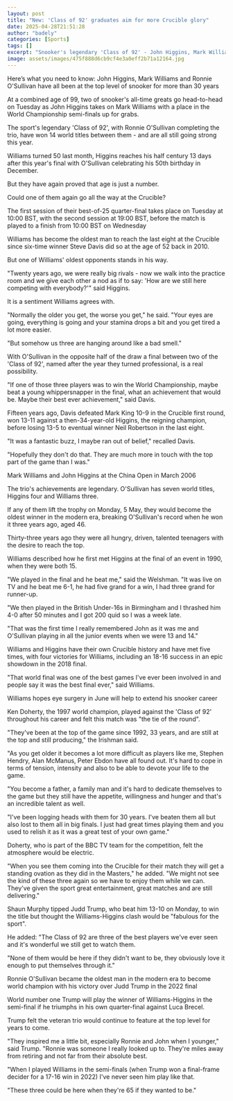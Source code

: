 ```yaml
---
layout: post
title: "New: 'Class of 92' graduates aim for more Crucible glory"
date: 2025-04-28T21:51:28
author: "badely"
categories: [Sports]
tags: []
excerpt: "Snooker's legendary 'Class of 92' - John Higgins, Mark Williams and Ronnie O'Sullivan - have won 14 world titles between them and are all in contentio"
image: assets/images/475f888d6cb9cf4e3a0eff2b71a12164.jpg
---
```


Here’s what you need to know: John Higgins, Mark Williams and Ronnie O'Sullivan have all been at the top level of snooker for more than 30 years

At a combined age of 99, two of snooker's all-time greats go head-to-head on Tuesday as John Higgins takes on Mark Williams with a place in the World Championship semi-finals up for grabs.

The sport's legendary 'Class of 92', with Ronnie O'Sullivan completing the trio, have won 14 world titles between them - and are all still going strong this year.

Williams turned 50 last month, Higgins reaches his half century 13 days after this year's final with O'Sullivan celebrating his 50th birthday in December.

But they have again proved that age is just a number.

Could one of them again go all the way at the Crucible?

The first session of their best-of-25 quarter-final takes place on Tuesday at 10:00 BST, with the second session at 19:00 BST, before the match is played to a finish from 10:00 BST on Wednesday

Williams has become the oldest man to reach the last eight at the Crucible since six-time winner Steve Davis did so at the age of 52 back in 2010.

But one of Williams' oldest opponents stands in his way.

"Twenty years ago, we were really big rivals - now we walk into the practice room and we give each other a nod as if to say: 'How are we still here competing with everybody?'" said Higgins.

It is a sentiment Williams agrees with.

"Normally the older you get, the worse you get," he said. "Your eyes are going, everything is going and your stamina drops a bit and you get tired a lot more easier.

"But somehow us three are hanging around like a bad smell."

With O'Sullivan in the opposite half of the draw a final between two of the 'Class of 92', named after the year they turned professional, is a real possibility.

"If one of those three players was to win the World Championship, maybe beat a young whippersnapper in the final, what an achievement that would be. Maybe their best ever achievement," said Davis.

Fifteen years ago, Davis defeated Mark King 10-9 in the Crucible first round, won 13-11 against a then-34-year-old Higgins, the reigning champion, before losing 13-5 to eventual winner Neil Robertson in the last eight.

"It was a fantastic buzz, I maybe ran out of belief," recalled Davis.

"Hopefully they don't do that. They are much more in touch with the top part of the game than I was."

Mark Williams and John Higgins at the China Open in March 2006

The trio's achievements are legendary. O'Sullivan has seven world titles, Higgins four and Williams three.

If any of them lift the trophy on Monday, 5 May, they would become the oldest winner in the modern era, breaking O'Sullivan's record when he won it three years ago, aged 46.

Thirty-three years ago they were all hungry, driven, talented teenagers with the desire to reach the top.

Williams described how he first met Higgins at the final of an event in 1990, when they were both 15.

"We played in the final and he beat me," said the Welshman. "It was live on TV and he beat me 6-1, he had five grand for a win, I had three grand for runner-up.

"We then played in the British Under-16s in Birmingham and I thrashed him 4-0 after 50 minutes and I got 200 quid so I was a week late.

"That was the first time I really remembered John as it was me and O'Sullivan playing in all the junior events when we were 13 and 14."

Williams and Higgins have their own Crucible history and have met five times, with four victories for Williams, including an 18-16 success in an epic showdown in the 2018 final.

"That world final was one of the best games I've ever been involved in and people say it was the best final ever," said Williams.

Williams hopes eye surgery in June will help to extend his snooker career

Ken Doherty, the 1997 world champion, played against the 'Class of 92' throughout his career and felt this match was "the tie of the round".

"They've been at the top of the game since 1992, 33 years, and are still at the top and still producing," the Irishman said.

"As you get older it becomes a lot more difficult as players like me, Stephen Hendry, Alan McManus, Peter Ebdon have all found out. It's hard to cope in terms of tension, intensity and also to be able to devote your life to the game.

"You become a father, a family man and it's hard to dedicate themselves to the game but they still have the appetite, willingness and hunger and that's an incredible talent as well.

"I've been logging heads with them for 30 years. I've beaten them all but also lost to them all in big finals. I just had great times playing them and you used to relish it as it was a great test of your own game."

Doherty, who is part of the BBC TV team for the competition, felt the atmosphere would be electric.

"When you see them coming into the Crucible for their match they will get a standing ovation as they did in the Masters," he added. "We might not see the kind of these three again so we have to enjoy them while we can. They've given the sport great entertainment, great matches and are still delivering."

Shaun Murphy tipped Judd Trump, who beat him 13-10 on Monday, to win the title but thought the Williams-Higgins clash would be "fabulous for the sport".

He added: "The Class of 92 are three of the best players we've ever seen and it's wonderful we still get to watch them.

"None of them would be here if they didn't want to be, they obviously love it enough to put themselves through it."

Ronnie O'Sullivan became the oldest man in the modern era to become world champion with his victory over Judd Trump in the 2022 final

World number one Trump will play the winner of Williams-Higgins in the semi-final if he triumphs in his own quarter-final against Luca Brecel.

Trump felt the veteran trio would continue to feature at the top level for years to come.

"They inspired me a little bit, especially Ronnie and John when I younger," said Trump. "Ronnie was someone I really looked up to. They're miles away from retiring and not far from their absolute best.

"When I played Williams in the semi-finals (when Trump won a final-frame decider for a 17-16 win in 2022) I've never seen him play like that.

"These three could be here when they're 65 if they wanted to be."

